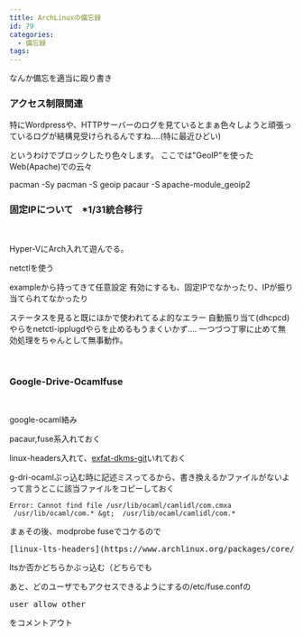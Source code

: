 ```yaml
---
title: ArchLinuxの備忘録
id: 79
categories:
  - 備忘録
tags:
---
```


なんか備忘を適当に殴り書き
<!--more-->

### アクセス制限関連

特にWordpressや、HTTPサーバーのログを見ているとまぁ色々しようと頑張っているログが結構見受けられるんですね....(特に最近ひどい)

というわけでブロックしたり色々します。
ここでは"GeoIP"を使ったWeb(Apache)での云々

pacman -Sy
pacman -S geoip
pacaur -S apache-module_geoip2

### 固定IPについて    *1/31統合移行

&nbsp;

Hyper-VにArch入れて遊んでる。

netctlを使う

exampleから持ってきて任意設定
有効にするも、固定IPでなかったり、IPが振り当てられてなかったり

ステータスを見ると既にほかで使われてるよ的なエラー
自動振り当て(dhcpcd)やらをnetctl-ipplugdやらを止めるもうまくいかず....
一つづつ丁寧に止めて無効処理をちゃんとして無事動作。

&nbsp;

### Google-Drive-Ocamlfuse

&nbsp;

google-ocaml絡み

pacaur,fuse系入れておく

linux-headers入れて、[exfat-dkms-git](https://aur.archlinux.org/packages/exfat-dkms-git/)いれておく

g-dri-ocamlぶっ込む時に記述ミスってるから、書き換えるかファイルがないよって言うとこに該当ファイルをコピーしておく

    Error: Cannot find file /usr/lib/ocaml/camlidl/com.cmxa
     /usr/lib/ocaml/com.* &gt;  /usr/lib/ocaml/camlidl/com.*

まぁその後、modprobe fuseでコケるので
<pre class="r">[linux-lts-headers](https://www.archlinux.org/packages/core/i686/linux-lts-headers/) [linux-headers](https://www.archlinux.org/packages/core/x86_64/linux-headers/)</pre>
ltsか否かどちらかぶっ込む（どちらでも

あと、どのユーザでもアクセスできるようにするの/etc/fuse.confの
<pre>user_allow_other</pre>
をコメントアウト